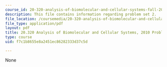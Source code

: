 ```yaml
---
course_id: 20-320-analysis-of-biomolecular-and-cellular-systems-fall-2012
description: This file contains information regarding problem set 2.
file_location: /coursemedia/20-320-analysis-of-biomolecular-and-cellular-systems-fall-2012/f7c1b8655e8a2451ec86282333d37c5d_MIT20_320F12_Fa2010_PS2_pr.pdf
file_type: application/pdf
layout: pdf
title: 20.320 Analysis of Biomolecular and Cellular Systems, 2010 Problem Set 2
type: course
uid: f7c1b8655e8a2451ec86282333d37c5d

---
```

None
